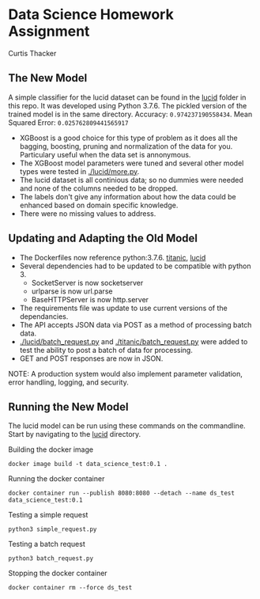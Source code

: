 # Data Science Homework Assignment

Curtis Thacker

## The New Model

A simple classifier for the lucid dataset can be found in the [lucid](./lucid) folder in this repo. It was developed using Python 3.7.6. The pickled version of the trained model is in the same directory. Accuracy: `0.974237190558434`. Mean Squared Error: `0.025762809441565917`

* XGBoost is a good choice for this type of problem as it does all the bagging, boosting, pruning and normalization of the data for you. Particulary useful when the data set is annonymous.
* The XGBoost model parameters were tuned and several other model types were tested in [./lucid/more.py](./lucid/more.py).
* The lucid dataset is all continious data; so no dummies were needed and none of the columns needed to be dropped.
* The labels don't give any information about how the data could be enhanced based on domain specific knowledge.
* There were no missing values to address.

## Updating and Adapting the Old Model

* The Dockerfiles now reference python:3.7.6. [titanic](./titanic/Dockerfile), [lucid](./lucid/Dockerfile)
* Several dependencies had to be updated to be compatible with python 3.
    * SocketServer is now socketserver
    * urlparse is now url.parse
    * BaseHTTPServer is now http.server
* The requirements file was update to use current versions of the dependancies.
* The API accepts JSON data via POST as a method of processing batch data.
* [./lucid/batch_request.py](./lucid/batch_request.py) and [./titanic/batch_request.py](./titanic/batch_request.py) were added to test the ability to post a batch of data for processing.
* GET and POST responses are now in JSON.

NOTE: A production system would also implement parameter validation, error handling, logging, and security.


## Running the New Model

The lucid model can be run using these commands on the commandline. Start by navigating to the [lucid](./lucid) directory.

Building the docker image
```
docker image build -t data_science_test:0.1 .
```

Running the docker container
```
docker container run --publish 8080:8080 --detach --name ds_test data_science_test:0.1
```

Testing a simple request
```
python3 simple_request.py
```

Testing a batch request
```
python3 batch_request.py
```

Stopping the docker container
```
docker container rm --force ds_test
```